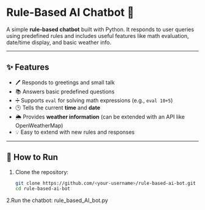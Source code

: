 # Rule-Based AI Chatbot 🤖

A simple **rule-based chatbot** built with Python. It responds to user queries using predefined rules and includes useful features like math evaluation, date/time display, and basic weather info.

---

## ✨ Features
- 🖊️ Responds to greetings and small talk
- 📚 Answers basic predefined questions
- ➗ Supports `eval` for solving math expressions (e.g., `eval 10+5`)
- 🕒 Tells the current **time** and **date**
- 🌦️ Provides **weather information** (can be extended with an API like OpenWeatherMap)
- 💡 Easy to extend with new rules and responses

---

## 🚀 How to Run
1. Clone the repository:
   ```bash
   git clone https://github.com/<your-username>/rule-based-ai-bot.git
   cd rule-based-ai-bot

2.Run the chatbot:
      rule_based_AI_bot.py


